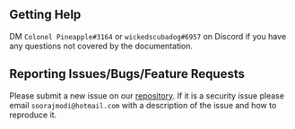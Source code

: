 ## Getting Help

DM `Colonel Pineapple#3164` or `wickedscubadog#6957` on Discord if you have any questions not covered by the documentation.

## Reporting Issues/Bugs/Feature Requests

Please submit a new issue on our [repository](https://github.com/Botomir/Botomir/issues). If it is a security issue please email `soorajmodi@hotmail.com` with a description of the issue and how to reproduce it.
